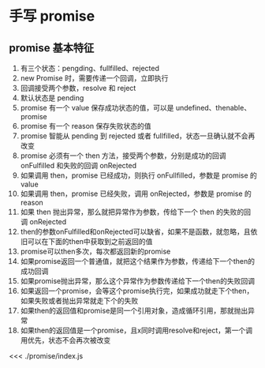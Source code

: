 # 手写 promise

## promise 基本特征

1. 有三个状态：pengding、fullfilled、rejected
2. new Promise 时，需要传递一个回调，立即执行
3. 回调接受两个参数，resolve 和 reject
4. 默认状态是 pending
5. promise 有一个 value 保存成功状态的值，可以是 undefined、thenable、promise
6. promise 有一个 reason 保存失败状态的值
7. promise 智能从 pending 到 rejected 或者 fullfilled，状态一旦确认就不会再改变
8. promise 必须有一个 then 方法，接受两个参数，分别是成功的回调 onFulfilled 和失败的回调 onRejected
9. 如果调用 then，promise 已经成功，则执行 onFullfilled，参数是 promise 的 value
10. 如果调用 then，promise 已经失败，调用 onRejected，参数是 promise 的 reason
11. 如果 then 抛出异常，那么就把异常作为参数，传给下一个 then 的失败的回调 onRejected
12. then的参数onFulfilled和onRejected可以缺省，如果不是函数，就忽略，且依旧可以在下面的then中获取到之前返回的值
13. promise可以then多次，每次都返回新的promise
14. 如果promise返回一个普通值，就把这个结果作为参数，传递给下一个then的成功回调
15. 如果promise抛出异常，那么这个异常作为参数传递给下一个then的失败回调
16. 如果返回一个promise，会等这个promise执行完，如果成功就走下个then，如果失败或者抛出异常就走下个的失败
17. 如果then的返回值和promise是同一个引用对象，造成循环引用，那就抛出异常
18. 如果then的返回值是一个promise，且x同时调用resolve和reject，第一个调用优先，状态不会再次被改变

<<< ./promise/index.js
